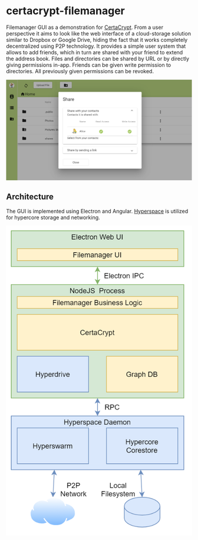 # certacrypt-filemanager

Filemanager GUI as a demonstration for [CertaCrypt](https://github.com/fsteff/certacrypt).
From a user perspective it aims to look like the web interface of a cloud-storage solution similar to Dropbox or Google Drive, hiding the fact that it works completely decentralized using P2P technology.
It provides a simple user system that allows to add friends, which in turn are shared with your friend to extend the address book.
Files and directories can be shared by URL or by directly giving permissions in-app. Friends can be given write permission to directories.
All previously given permissions can be revoked.

![Example Image](https://github.com/fsteff/certacrypt/raw/master/docs/Filemanager-UI.png)

## Architecture

The GUI is implemented using Electron and Angular.
[Hyperspace](https://github.com/hypercore-protocol/hyperspace) is utilized for hypercore storage and networking.

![Architecture](https://github.com/fsteff/certacrypt/raw/master/docs/app-architecture.png)